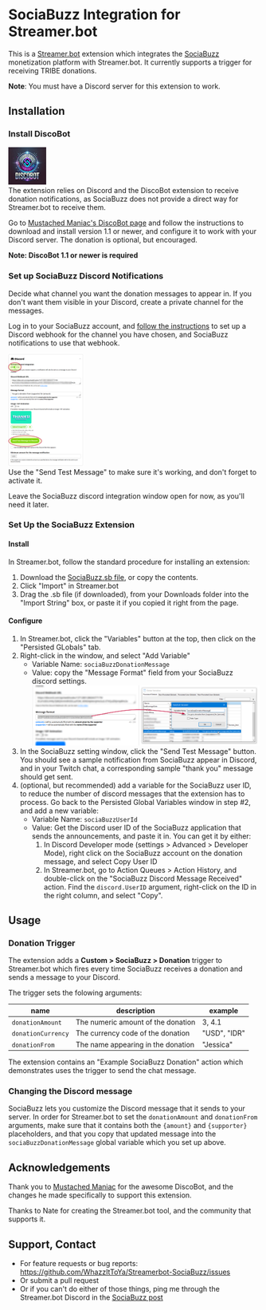 # SociaBuzz Integration for Streamer.bot

This is a [Streamer.bot](https://streamer.bot) extension which integrates the [SociaBuzz](https://sociabuzz.com) monetization platform with Streamer.bot. It currently supports a trigger for receiving TRIBE donations.

**Note**: You must have a Discord server for this extension to work.

## Installation

### Install DiscoBot

<div style="float: left">
<img src="assets/discobot-logo.webp" style="width: 15%;">
</div>

The extension relies on Discord and the DiscoBot extension to receive donation notifications, as SociaBuzz does not provide a direct way for Streamer.bot to receive them.

Go to [Mustached Maniac's DiscoBot page](https://mustachedmaniac.com/multi-platform-extensions/discobot-discord-integration) and follow the instructions to download and install version 1.1 or newer, and configure it to work with your Discord server. The donation is optional, but encouraged.

**Note: DiscoBot 1.1 or newer is required**

### Set up SociaBuzz Discord Notifications

Decide what channel you want the donation messages to appear in. If you don't want them visible in your Discord, create a private channel for the messages.

Log in to your SociaBuzz account, and [follow the instructions](https://sociabuzz-en.freshdesk.com/support/solutions/articles/153000137297-get-notifications-on-my-discord-tribe-) to set up a Discord webhook for the channel you have chosen, and SociaBuzz notifications to use that webhook.

<div style="float: right;">
<img src="assets/sociabuzz-config.png" style="width: 30%;">
</div>

Use the "Send Test Message" to make sure it's working, and don't forget to activate it.

Leave the SociaBuzz discord integration window open for now, as you'll need it later.

### Set Up the SociaBuzz Extension

#### Install
In Streamer.bot, follow the standard procedure for installing an extension:
1. Download the [SociaBuzz.sb file](https://github.com/WhazzItToYa/Streamerbot-SociaBuzz/blob/main/SociaBuzz.sb), or copy the contents.
2. Click "Import" in Streamer.bot
3. Drag the .sb file (if downloaded), from your Downloads folder into the "Import String" box, or paste it if you copied it right from the page.

#### Configure

1. In Streamer.bot, click the "Variables" button at the top, then click on the "Persisted GLobals" tab.
2. Right-click in the window, and select "Add Variable"
    * Variable Name: `sociaBuzzDonationMessage`
    * Value: copy the "Message Format" field from your SociaBuzz discord settings.
    ![Image](assets/copy-message.png)
3. In the SociaBuzz setting window, click the "Send Test Message" button. You should see a sample notification from SociaBuzz appear in Discord, and in your Twitch chat, a corresponding sample "thank you" message should get sent.
4. (optional, but recommended) add a variable for the SociaBuzz user ID, to reduce the number of discord messages that the extension has to process. Go back to the Persisted Global Variables window in step #2, and add a new variable:
    * Variable Name: `sociaBuzzUserId`
    * Value: Get the Discord user ID of the SociaBuzz application that sends the announcements, and paste it in.  You can get it by either:
        1. In Discord Developer mode (settings > Advanced > Developer Mode), right click on the SociaBuzz account on the donation message, and select Copy User ID
        2. In Streamer.bot, go to Action Queues > Action History, and double-click on the "SociaBuzz Discord Message Received" action. Find the `discord.UserID` argument, right-click on the ID in the right column, and select "Copy".

## Usage

### Donation Trigger

The extension adds a **Custom > SociaBuzz > Donation** trigger to Streamer.bot which fires every time SociaBuzz receives a donation and sends a message to your Discord.

The trigger sets the folowing arguments:

| name | description | example |
|------|-------------|----|
| `donationAmount` | The numeric amount of the donation | 3, 4.1 |
| `donationCurrency` | The currency code of the donation | "USD", "IDR" |
| `donationFrom` | The name appearing in the donation | "Jessica" |

The extension contains an "Example SociaBuzz Donation" action which demonstrates uses the trigger to send the chat message.

### Changing the Discord message

SociaBuzz lets you customize the Discord message that it sends to your server. In order for Streamer.bot to set the `donationAmount` and `donationFrom` arguments, make sure that it contains both the `{amount}` and `{supporter}` placeholders, and that you copy that updated message into the `sociaBuzzDonationMessage` global variable which you set up above.

## Acknowledgements

Thank you to [Mustached Maniac](https://mustachedmaniac.com/) for the awesome DiscoBot, and the changes he made specifically to support this extension.

Thanks to Nate for creating the Streamer.bot tool, and the community that supports it.

## Support, Contact

* For feature requests or bug reports: https://github.com/WhazzItToYa/Streamerbot-SociaBuzz/issues 
* Or submit a pull request
* Or if you can't do either of those things, ping me through the Streamer.bot Discord in the [SociaBuzz post](https://discord.com/channels/834650675224248362/1373459135663968327/1373459135663968327)


